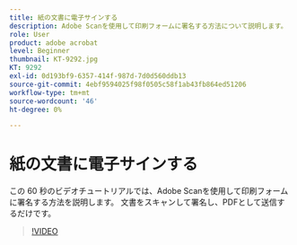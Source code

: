 ```yaml
---
title: 紙の文書に電子サインする
description: Adobe Scanを使用して印刷フォームに署名する方法について説明します。
role: User
product: adobe acrobat
level: Beginner
thumbnail: KT-9292.jpg
KT: 9292
exl-id: 0d193bf9-6357-414f-987d-7d0d560ddb13
source-git-commit: 4ebf9594025f98f0505c58f1ab43fb864ed51206
workflow-type: tm+mt
source-wordcount: '46'
ht-degree: 0%

---
```


# 紙の文書に電子サインする

この 60 秒のビデオチュートリアルでは、Adobe Scanを使用して印刷フォームに署名する方法を説明します。 文書をスキャンして署名し、PDFとして送信するだけです。

>[!VIDEO](https://video.tv.adobe.com/v/338331?quality=12&learn=on&hidetitle=true)
